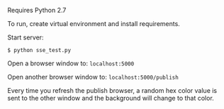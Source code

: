 Requires Python 2.7

To run, create virtual environment and install requirements.

Start server: 

```
$ python sse_test.py
```

Open a browser window to: ```localhost:5000```

Open another browser window to: ```localhost:5000/publish```

Every time you refresh the publish browser, a random hex color value is sent to the other window and the background will change to that color.